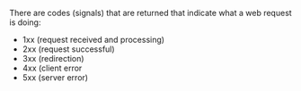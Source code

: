 There are codes (signals) that are returned that indicate what a web request is doing:

* 1xx (request received and processing)
* 2xx (request successful)
* 3xx (redirection)
* 4xx (client error
* 5xx (server error)

